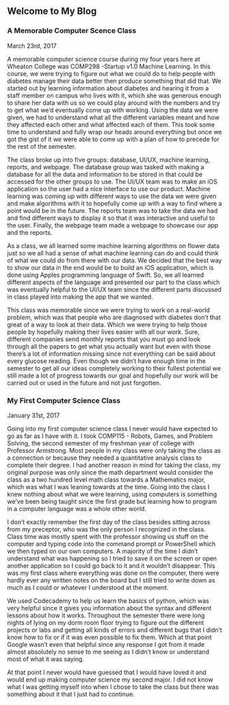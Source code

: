 ## Welcome to My Blog

### A Memorable Computer Scence Class
March 23rd, 2017

  A memorable computer science course during my four years here at Wheaton College was COMP298 -Startup v1.0 Machine Learning.  In this course, we were trying to figure out what we could do to help people with diabetes manage their data better then produce something that did that.  We started out by learning information about diabetes and hearing it from a staff member on campus who lives with it, which she was generous enough to share her data with us so we could play around with the numbers and try to get what we’d eventually come up with working.  Using the data we were given, we had to understand what all the different variables meant and how they affected each other and what affected each of them.  This took some time to understand and fully wrap our heads around everything but once we got the gist of it we were able to come up with a plan of how to precede for the rest of the semester.  
  
  The class broke up into five groups: database, UI/UX, machine learning, reports, and webpage.  The database group was tasked with making a database for all the data and information to be stored in that could be accessed for the other groups to use.  The UI/UX team was to make an iOS application so the user had a nice interface to use our product.  Machine learning was coming up with different ways to use the data we were given and make algorithms with it to hopefully come up with a way to find where a point would be in the future.  The reports team was to take the data we had and find different ways to display it so that it was interactive and useful to the user.  Finally, the webpage team made a webpage to showcase our app and the reports. 
  
  As a class, we all learned some machine learning algorithms on flower data just so we all had a sense of what machine learning can do and could think of what we could do from there with our data.  We decided that the best way to show our data in the end would be to build an iOS application, which is done using Apples programming language of Swift.  So, we all learned different aspects of the language and presented our part to the class which was eventually helpful to the UI/UX team since the different parts discussed in class played into making the app that we wanted.  
  
  This class was memorable since we were trying to work on a real-world problem, which was that people who are diagnosed with diabetes don’t that great of a way to look at their data.  Which we were trying to help those people by hopefully making their lives easier with all our work.  Sure, different companies send monthly reports that you must go and look through all the papers to get what you actually want but even with those there’s a lot of information missing since not everything can be said about every glucose reading.  Even though we didn’t have enough time in the semester to get all our ideas completely working to their fullest potential we still made a lot of progress towards our goal and hopefully our work will be carried out or used in the future and not just forgotten. 



### My First Computer Science Class
January 31st, 2017

  Going into my first computer science class I never would have expected to go as far as I have with it.  I took 
COMP115 - Robots, Games, and Problem Solving, the second semester of my freshman year of college with Professor 
Armstrong.  Most people in my class were only taking the class as a connection or because they needed a 
quantitative analysis class to complete their degree.  I had another reason in mind for taking the class, my 
original purpose was only since the math department would consider the class as a two hundred level math class 
towards a Mathematics major, which was what I was leaning towards at the time.  Going into the class I knew 
nothing about what we were learning, using computers is something we’ve been being taught since the first grade 
but learning how to program in a computer language was a whole other world. 

  I don’t exactly remember the first day of the class besides sitting across from my preceptor, who was the only 
person I recognized in the class.  Class time was mostly spent with the professor showing us stuff on the 
computer and typing code into the command prompt or PowerShell which we then typed on our own computers.  A 
majority of the time I didn’t understand what was happening so I tried to save it on the screen or open another 
application so I could go back to it and it wouldn’t disappear.  This was my first class where everything was 
done on the computer, there were hardly ever any written notes on the board but I still tried to write down as 
much as I could or whatever I understood at the moment.  

  We used Codecademy to help us learn the basics of python, which was very helpful since it gives you information
about the syntax and different lessons about how it works.  Throughout the semester there were long nights of 
lying on my dorm room floor trying to figure out the different projects or labs and getting all kinds of errors
and different bugs that I didn’t know how to fix or if it was even possible to fix them.  Which at that point 
Google wasn’t even that helpful since any response I got from it made almost absolutely no sense to me seeing as 
I didn’t know or understand most of what it was saying.     

  At that point I never would have guessed that I would have loved it and would end up making computer science my 
second major.  I did not know what I was getting myself into when I chose to take the class but there was 
something about it that I just had to continue. 
